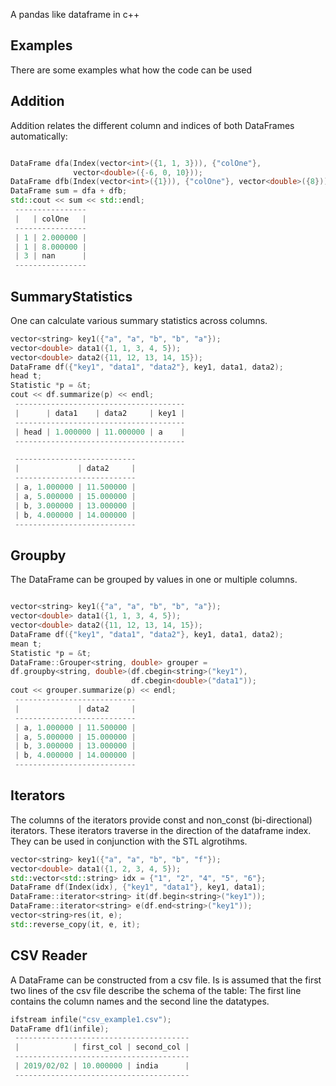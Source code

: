 A pandas like dataframe in c++




Examples
--------
There are some examples what how the code can be used


Addition
--------
Addition relates the different column and indices of both DataFrames
automatically:
```c++

DataFrame dfa(Index(vector<int>({1, 1, 3})), {"colOne"},
              vector<double>({-6, 0, 10}));
DataFrame dfb(Index(vector<int>({1})), {"colOne"}, vector<double>({8}));
DataFrame sum = dfa + dfb;
std::cout << sum << std::endl;
 ----------------
 |   | colOne   |
 ----------------
 | 1 | 2.000000 |
 | 1 | 8.000000 |
 | 3 | nan      |
 ----------------
```

SummaryStatistics
-----------------
One can calculate various summary statistics across columns.
```c++
vector<string> key1({"a", "a", "b", "b", "a"});
vector<double> data1({1, 1, 3, 4, 5});
vector<double> data2({11, 12, 13, 14, 15});
DataFrame df({"key1", "data1", "data2"}, key1, data1, data2);
head t;
Statistic *p = &t;
cout << df.summarize(p) << endl;
 --------------------------------------
 |      | data1    | data2     | key1 |
 --------------------------------------
 | head | 1.000000 | 11.000000 | a    |
 --------------------------------------

 ---------------------------
 |             | data2     |
 ---------------------------
 | a, 1.000000 | 11.500000 |
 | a, 5.000000 | 15.000000 |
 | b, 3.000000 | 13.000000 |
 | b, 4.000000 | 14.000000 |
 ---------------------------
```

Groupby
-------
The DataFrame can be grouped by values in one or multiple columns. 
```c++

vector<string> key1({"a", "a", "b", "b", "a"});
vector<double> data1({1, 1, 3, 4, 5});
vector<double> data2({11, 12, 13, 14, 15});
DataFrame df({"key1", "data1", "data2"}, key1, data1, data2);
mean t;
Statistic *p = &t;
DataFrame::Grouper<string, double> grouper =
df.groupby<string, double>(df.cbegin<string>("key1"),
                           df.cbegin<double>("data1"));
cout << grouper.summarize(p) << endl;
 ---------------------------
 |             | data2     |
 ---------------------------
 | a, 1.000000 | 11.500000 |
 | a, 5.000000 | 15.000000 |
 | b, 3.000000 | 13.000000 |
 | b, 4.000000 | 14.000000 |
 ---------------------------
```

Iterators
---------
The columns of the iterators provide const and non_const (bi-directional)
iterators. These iterators traverse in the direction of the dataframe
index. They can be used in conjunction with the STL algrotihms.
```c++
vector<string> key1({"a", "a", "b", "b", "f"});
vector<double> data1({1, 2, 3, 4, 5});
std::vector<std::string> idx = {"1", "2", "4", "5", "6"};
DataFrame df(Index(idx), {"key1", "data1"}, key1, data1);
DataFrame::iterator<string> it(df.begin<string>("key1"));
DataFrame::iterator<string> e(df.end<string>("key1"));
vector<string>res(it, e);
std::reverse_copy(it, e, it);
```

CSV Reader
---------
A DataFrame can be constructed from a csv file. Is is assumed that the 
first two lines of the csv file describe the schema of the table: The first 
line contains the column names and the second line the datatypes.
```c++
ifstream infile("csv_example1.csv");
DataFrame df1(infile);
 ---------------------------------------
 |            | first_col | second_col |
 ---------------------------------------
 | 2019/02/02 | 10.000000 | india      |
 ---------------------------------------
```







